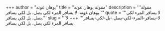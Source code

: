 +++
author = "يوهان غوته"
title = "مقولة يوهان غوته"
description = '''مقولة يوهان غوته: لا يسافر المرء لكي يصل، بل لكي يسافر.'''
quote = '''لا يسافر المرء لكي يصل، بل لكي يسافر.'''
slug = '''لا-يسافر-المرء-لكي-يصل،-بل-لكي-يسافر'''
+++
لا يسافر المرء لكي يصل، بل لكي يسافر.

